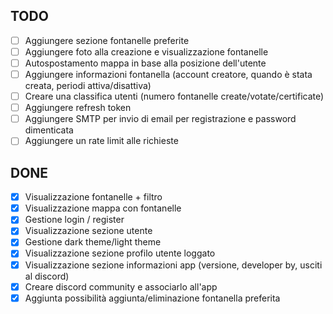 ## TODO

- [ ] Aggiungere sezione fontanelle preferite
- [ ] Aggiungere foto alla creazione e visualizzazione fontanelle
- [ ] Autospostamento mappa in base alla posizione dell'utente
- [ ] Aggiungere informazioni fontanella (account creatore, quando è stata creata, periodi attiva/disattiva)
- [ ] Creare una classifica utenti (numero fontanelle create/votate/certificate)
- [ ] Aggiungere refresh token
- [ ] Aggiungere SMTP per invio di email per registrazione e password dimenticata
- [ ] Aggiungere un rate limit alle richieste

## DONE

- [x] Visualizzazione fontanelle + filtro
- [x] Visualizzazione mappa con fontanelle
- [x] Gestione login / register
- [x] Visualizzazione sezione utente
- [x] Gestione dark theme/light theme
- [x] Visualizzazione sezione profilo utente loggato
- [x] Visualizzazione sezione informazioni app (versione, developer by, usciti al discord)
- [x] Creare discord community e associarlo all'app
- [x] Aggiunta possibilità aggiunta/eliminazione fontanella preferita
